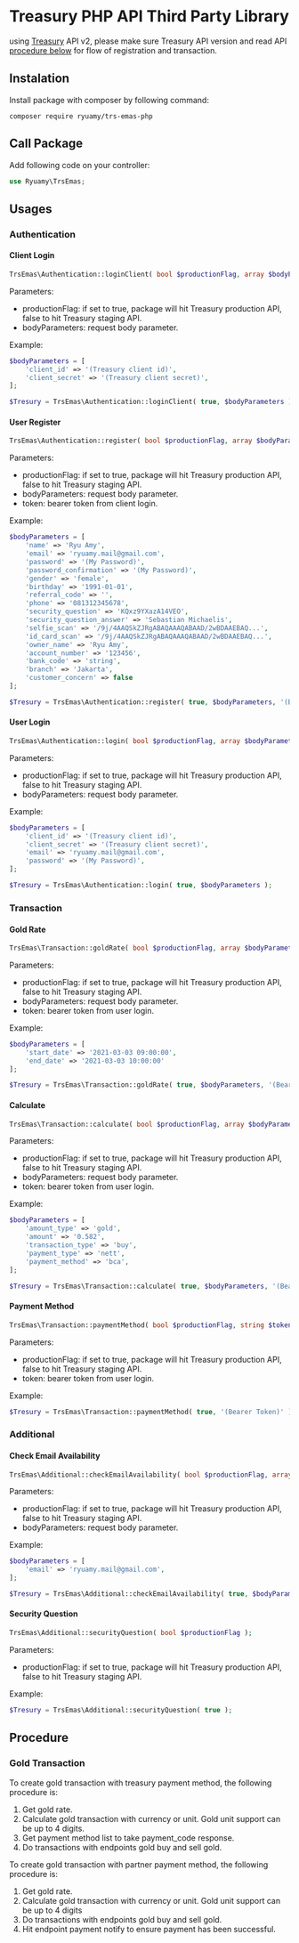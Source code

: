 # Treasury PHP API Third Party Library
using [Treasury](https://www.treasury.id/) API v2, please make sure Treasury API version and read API [procedure below](#procedure) for flow of registration and transaction.



## Instalation
Install package with composer by following command:
```
composer require ryuamy/trs-emas-php
```


## Call Package
Add following code on your controller:
```php
use Ryuamy\TrsEmas;
```


## Usages

### Authentication

#### Client Login
```php
TrsEmas\Authentication::loginClient( bool $productionFlag, array $bodyParameters );
```
Parameters: 
* productionFlag: if set to true, package will hit Treasury production API, false to hit Treasury staging API.
* bodyParameters: request body parameter.

Example: 
```php
$bodyParameters = [
    'client_id' => '(Treasury client id)',
    'client_secret' => '(Treasury client secret)',
];

$Tresury = TrsEmas\Authentication::loginClient( true, $bodyParameters );
```

#### User Register
```php
TrsEmas\Authentication::register( bool $productionFlag, array $bodyParameters, string $token );
```
Parameters: 
* productionFlag: if set to true, package will hit Treasury production API, false to hit Treasury staging API.
* bodyParameters: request body parameter.
* token: bearer token from client login.

Example: 
```php
$bodyParameters = [
    'name' => 'Ryu Amy',
    'email' => 'ryuamy.mail@gmail.com',
    'password' => '(My Password)',
    'password_confirmation' => '(My Password)',
    'gender' => 'female',
    'birthday' => '1991-01-01',
    'referral_code' => '',
    'phone' => '081312345678',
    'security_question' => 'KQxz9YXazA14VEO',
    'security_question_answer' => 'Sebastian Michaelis',
    'selfie_scan' => '/9j/4AAQSkZJRgABAQAAAQABAAD/2wBDAAEBAQ...',
    'id_card_scan' => '/9j/4AAQSkZJRgABAQAAAQABAAD/2wBDAAEBAQ...',
    'owner_name' => 'Ryu Amy',
    'account_number' => '123456',
    'bank_code' => 'string',
    'branch' => 'Jakarta',
    'customer_concern' => false
];

$Tresury = TrsEmas\Authentication::register( true, $bodyParameters, '(Bearer Token)' );
```

#### User Login
```php
TrsEmas\Authentication::login( bool $productionFlag, array $bodyParameters );
```
Parameters: 
* productionFlag: if set to true, package will hit Treasury production API, false to hit Treasury staging API.
* bodyParameters: request body parameter.

Example: 
```php
$bodyParameters = [
    'client_id' => '(Treasury client id)',
    'client_secret' => '(Treasury client secret)',
    'email' => 'ryuamy.mail@gmail.com',
    'password' => '(My Password)',
];

$Tresury = TrsEmas\Authentication::login( true, $bodyParameters );
```

### Transaction

#### Gold Rate
```php
TrsEmas\Transaction::goldRate( bool $productionFlag, array $bodyParameters, string $token );
```
Parameters: 
* productionFlag: if set to true, package will hit Treasury production API, false to hit Treasury staging API.
* bodyParameters: request body parameter.
* token: bearer token from user login.

Example: 
```php
$bodyParameters = [
    'start_date' => '2021-03-03 09:00:00',
    'end_date' => '2021-03-03 10:00:00'
];

$Tresury = TrsEmas\Transaction::goldRate( true, $bodyParameters, '(Bearer Token)' );
```

#### Calculate
```php
TrsEmas\Transaction::calculate( bool $productionFlag, array $bodyParameters, string $token );
```
Parameters: 
* productionFlag: if set to true, package will hit Treasury production API, false to hit Treasury staging API.
* bodyParameters: request body parameter.
* token: bearer token from user login.

Example: 
```php
$bodyParameters = [
    'amount_type' => 'gold',
    'amount' => '0.582',
    'transaction_type' => 'buy',
    'payment_type' => 'nett',
    'payment_method' => 'bca',
];

$Tresury = TrsEmas\Transaction::calculate( true, $bodyParameters, '(Bearer Token)' );
```

#### Payment Method
```php
TrsEmas\Transaction::paymentMethod( bool $productionFlag, string $token );
```
Parameters: 
* productionFlag: if set to true, package will hit Treasury production API, false to hit Treasury staging API.
* token: bearer token from user login.

Example: 
```php
$Tresury = TrsEmas\Transaction::paymentMethod( true, '(Bearer Token)' );
```

### Additional

#### Check Email Availability
```php
TrsEmas\Additional::checkEmailAvailability( bool $productionFlag, array $bodyParameters );
```
Parameters: 
* productionFlag: if set to true, package will hit Treasury production API, false to hit Treasury staging API.
* bodyParameters: request body parameter.

Example: 
```php
$bodyParameters = [
    'email' => 'ryuamy.mail@gmail.com',
];

$Tresury = TrsEmas\Additional::checkEmailAvailability( true, $bodyParameters );
```

#### Security Question
```php
TrsEmas\Additional::securityQuestion( bool $productionFlag );
```
Parameters: 
* productionFlag: if set to true, package will hit Treasury production API, false to hit Treasury staging API.

Example: 
```php
$Tresury = TrsEmas\Additional::securityQuestion( true );
```



## Procedure

### Gold Transaction
To create gold transaction with treasury payment method, the following procedure is:
1. Get gold rate.
2. Calculate gold transaction with currency or unit. Gold unit support can be up to 4 digits.
3. Get payment method list to take payment_code response.
4. Do transactions with endpoints gold buy and sell gold.

To create gold transaction with partner payment method, the following procedure is:
1. Get gold rate.
2. Calculate gold transaction with currency or unit. Gold unit support can be up to 4 digits
3. Do transactions with endpoints gold buy and sell gold.
4. Hit endpoint payment notify to ensure payment has been successful.
